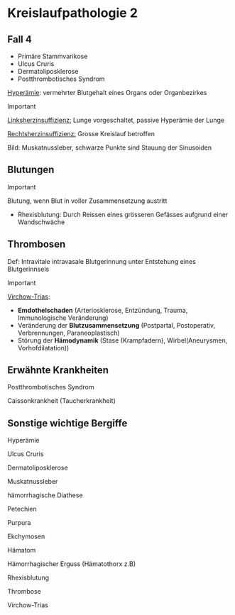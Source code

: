 # Kreislaufpathologie 2

## Fall 4

- Primäre Stammvarikose
- Ulcus Cruris
- Dermatoliposklerose
- Postthrombotisches Syndrom



<u>Hyperämie</u>: vermehrter Blutgehalt eines Organs oder Organbezirkes



> [!IMPORTANT]
>
> <u>Linksherzinsuffizienz:</u> 
> Lunge vorgeschaltet, passive Hyperämie der Lunge
>
> <u>Rechtsherzinsuffizienz:</u>
> Grosse Kreislauf betroffen



Bild: Muskatnussleber, schwarze Punkte sind Stauung der Sinusoiden



## Blutungen

> [!IMPORTANT]
>
> Blutung, wenn Blut in voller Zusammensetzung austritt

- Rhexisblutung: Durch Reissen eines grösseren Gefässes aufgrund einer Wandschwäche

## Thrombosen

Def: Intravitale intravasale Blutgerinnung unter Entstehung eines Blutgerinnsels

> [!IMPORTANT]
>
> <u>Virchow-Trias</u>:
>
> - **Emdothelschaden** (Arteriosklerose, Entzündung, Trauma, Immunologische Veränderung)
> - Veränderung der **Blutzusammensetzung** (Postpartal, Postoperativ, Verbrennungen, Paraneoplastisch)
> - Störung der **Hämodynamik** (Stase (Krampfadern), Wirbel(Aneurysmen, Vorhofdilatation))





## Erwähnte Krankheiten

Postthrombotisches Syndrom

Caissonkrankheit (Taucherkrankheit)

## Sonstige wichtige Bergiffe

Hyperämie

Ulcus Cruris

Dermatoliposklerose

Muskatnussleber

hämorrhagische Diathese

Petechien

Purpura

Ekchymosen

Hämatom

Hämorrhagischer Erguss (Hämatothorx z.B)

Rhexisblutung

Thrombose

Virchow-Trias